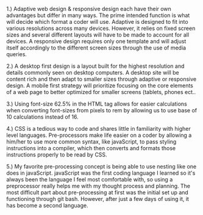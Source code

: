 
1.) Adaptive web design & responsive design each have their own advantages but differ in many ways. The prime intended function is what will decide which format a coder will use. Adaptive is designed to fit into various resolutions across many devices. However, it relies on fixed screen sizes and several different layouts will have to be made to account for all devices.  A responsive design requires only one template and will adjust itself accordingly to the different screen sizes through the use of media queries.

2.) A desktop first design is a layout built for the highest resolution and details commonly seen on desktop computers. A desktop site will be content rich and then adapt to smaller sizes through adaptive or responsive design. A mobile first strategy will prioritize focusing on the core elements of a web page to better optimized for smaller screens (tablets, phones ect..

3.) Using font-size 62.5% in the HTML tag allows for easier calculations when converting font-sizes from pixels to rem by allowing us to use base of 10 calculations instead of 16.

4.) CSS is a tedious way to code and shares little in familiarity with higher level languages. Pre-processors make life easier on a coder by allowing a him/her to use more common syntax, like javaScript, to pass styling instructions into a compiler, which then converts and formats those instructions properly to be read by CSS.

5.) My favorite pre-processing concept is being able to use nesting like one does in javaScript. javaScript was the first coding
language I learned so it's always been the language I feel most comfortable with, so using a preprocessor really helps me with my
thought process and planning. The most difficult part about pre-processing at first was the initial set up and
functioning through git bash. However, after just a few days of using it, it has become a second language.
